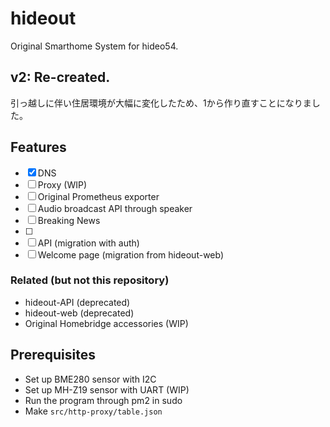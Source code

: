 # hideout

Original Smarthome System for hideo54.

## v2: Re-created.

引っ越しに伴い住居環境が大幅に変化したため、1から作り直すことになりました。

## Features

- [x] DNS
- [ ] Proxy (WIP)
- [ ] Original Prometheus exporter
- [ ] Audio broadcast API through speaker
- [ ] Breaking News
- [ ]
- [ ] API (migration with auth)
- [ ] Welcome page (migration from hideout-web)

### Related (but not this repository)

* hideout-API (deprecated)
* hideout-web (deprecated)
* Original Homebridge accessories (WIP)

## Prerequisites

* Set up BME280 sensor with I2C
* Set up MH-Z19 sensor with UART (WIP)
* Run the program through pm2 in sudo
* Make `src/http-proxy/table.json`
